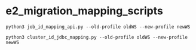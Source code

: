 # e2_migration_mapping_scripts

`python3 job_id_mapping_api.py --old-profile oldWS --new-profile newWS`

`python3 cluster_id_jdbc_mapping.py --old-profile oldWS --new-profile newWS`
